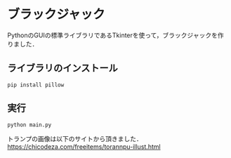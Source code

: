 # ブラックジャック
PythonのGUIの標準ライブラリであるTkinterを使って，ブラックジャックを作りました．
## ライブラリのインストール
`pip install pillow`

## 実行
`python main.py`

トランプの画像は以下のサイトから頂きました．
https://chicodeza.com/freeitems/torannpu-illust.html
